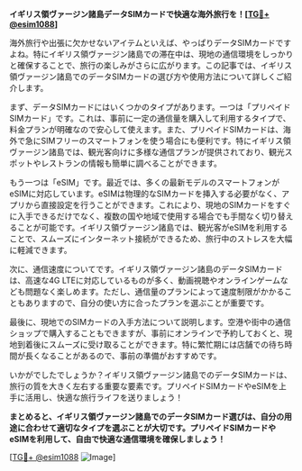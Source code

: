 **イギリス領ヴァージン諸島データSIMカードで快適な海外旅行を！[[TG💪+ @esim1088](https://t.me/s/esim1088)]**

海外旅行や出張に欠かせないアイテムといえば、やっぱりデータSIMカードですよね。特にイギリス領ヴァージン諸島での滞在中は、現地の通信環境をしっかりと確保することで、旅行の楽しみがさらに広がります。この記事では、イギリス領ヴァージン諸島でのデータSIMカードの選び方や使用方法について詳しくご紹介します。

まず、データSIMカードにはいくつかのタイプがあります。一つは「プリペイドSIMカード」です。これは、事前に一定の通信量を購入して利用するタイプで、料金プランが明確なので安心して使えます。また、プリペイドSIMカードは、海外で急にSIMフリーのスマートフォンを使う場合にも便利です。特にイギリス領ヴァージン諸島では、観光客向けに多様な通信プランが提供されており、観光スポットやレストランの情報も簡単に調べることができます。

もう一つは「eSIM」です。最近では、多くの最新モデルのスマートフォンがeSIMに対応しています。eSIMは物理的なSIMカードを挿入する必要がなく、アプリから直接設定を行うことができます。これにより、現地のSIMカードをすぐに入手できるだけでなく、複数の国や地域で使用する場合でも手間なく切り替えることが可能です。イギリス領ヴァージン諸島では、観光客がeSIMを利用することで、スムーズにインターネット接続ができるため、旅行中のストレスを大幅に軽減できます。

次に、通信速度についてです。イギリス領ヴァージン諸島のデータSIMカードは、高速な4G LTEに対応しているものが多く、動画視聴やオンラインゲームなども問題なく楽しめます。ただし、通信量のプランによって速度制限がかかることもありますので、自分の使い方に合ったプランを選ぶことが重要です。

最後に、現地でのSIMカードの入手方法について説明します。空港や街中の通信ショップで購入することもできますが、事前にオンラインで予約しておくと、現地到着後にスムーズに受け取ることができます。特に繁忙期には店舗での待ち時間が長くなることがあるので、事前の準備がおすすめです。

いかがでしたでしょうか？イギリス領ヴァージン諸島でのデータSIMカードは、旅行の質を大きく左右する重要な要素です。プリペイドSIMカードやeSIMを上手に活用し、快適な旅行ライフを送りましょう！

**まとめると、イギリス領ヴァージン諸島でのデータSIMカード選びは、自分の用途に合わせて適切なタイプを選ぶことが大切です。プリペイドSIMカードやeSIMを利用して、自由で快適な通信環境を確保しましょう！**

[[TG💪+ @esim1088](https://t.me/s/esim1088) ![Image](https://i.postimg.cc/Y0z9fWf4/image.png)]